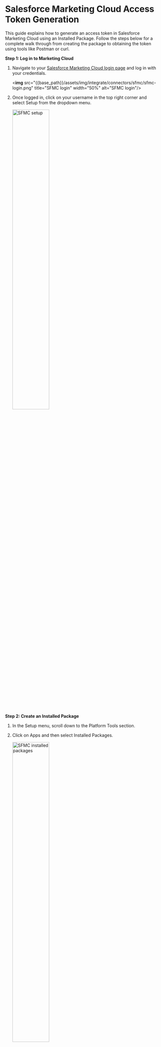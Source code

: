 # Salesforce Marketing Cloud Access Token Generation

This guide explains how to generate an access token in Salesforce Marketing Cloud using an Installed Package. Follow the steps below for a complete walk through from creating the package to obtaining the token using tools like Postman or curl.

**Step 1: Log in to Marketing Cloud**

1. Navigate to your [Salesforce Marketing Cloud login page](https://mc.exacttarget.com/cloud/login.html) and log in with your credentials.

   <**img** src="{{base_path}}/assets/img/integrate/connectors/sfmc/sfmc-login.png" title="SFMC login" width="50%" alt="SFMC login"/>

2. Once logged in, click on your username in the top right corner and select Setup from the dropdown menu.

   <img src="{{base_path}}/assets/img/integrate/connectors/sfmc/sfmc-setup.png" title="SFMC setup" width="50%" alt="SFMC setup"/>

**Step 2: Create an Installed Package**

1. In the Setup menu, scroll down to the Platform Tools section.
2. Click on Apps and then select Installed Packages.

   <img src="{{base_path}}/assets/img/integrate/connectors/sfmc/sfmc-packages.png" title="SFMC packages" width="50%" alt="SFMC installed packages"/>

3. Click the New button.
4. Enter a Name and Description for your package (for example, “API Integration Package”).
5. Click Save.

   <img src="{{base_path}}/assets/img/integrate/connectors/sfmc/sfmc-new-component.png" title="SFMC new component" width="75%" alt="SFMC installed package component"/>

**Step 3: Add an API Integration Component**

1. After saving, click on the package you just created to view its details.

   <img src="{{base_path}}/assets/img/integrate/connectors/sfmc/sfmc-component-details.png" title="SFMC new component details" width="95%" alt="SFMC installed package component details"/>

2. Click on Add Component.
3. Choose **API Integration** as the component type.

   <img src="{{base_path}}/assets/img/integrate/connectors/sfmc/sfmc-component-type.png" title="SFMC new component type" width="50%" alt="SFMC installed package component type"/>

4. Select Server-to-Server as the integration type.

   <img src="{{base_path}}/assets/img/integrate/connectors/sfmc/sfmc-integration-type.png" title="SFMC new integration type" width="50%" alt="SFMC installed package integration type"/>

5. In the list of available scopes, check the required permissions for your integration. For most token generation and API calls, you might need:
   * Read and Write access to Email Studio
   * Access to the REST API
   * Any additional scopes based on your specific use case

     <img src="{{base_path}}/assets/img/integrate/connectors/sfmc/sfmc-scope.png" title="SFMC component scope" width="75%" alt="SFMC component scopes"/>

6. Click Save to add the component.

**Step 4: Retrieve the Client ID and Client Secret**

On the package detail page, note down the Base URIs, Client ID and Client Secret generated for your integration. These credentials are required to authenticate API calls.
If necessary, click on Edit to update any integration details or to add further scopes.

<img src="{{base_path}}/assets/img/integrate/connectors/sfmc/sfmc-secret.png" title="SFMC secret" width="65%" alt="SFMC client secret"/>

<img src="{{base_path}}/assets/img/integrate/connectors/sfmc/sfmc-client.png" title="SFMC client id" width="95%" alt="SFMC client id"/>

**Step 5: Retrieve Your User Subdomain (Required for setting up MI)**

Extract the subdomain by taking the portion between `https://` and `.auth.marketingcloudapis.com` in your base URI. For example, from `https://mczl3z3cmqr47kmts5x34v1cdlky.auth.marketingcloudapis.com/`, the subdomain is `mczl3z3cmqr47kmts5x34v1cdlky`.

**Step 6: Obtain the Access Token**

To generate the access token, you need to make an HTTP POST request to the Salesforce Marketing Cloud authentication endpoint you retrieved in Step 4.

1. Your Authentication Base URI typically looks like:

```
   https://YOUR_SUBDOMAIN.auth.marketingcloudapis.com/
```

2. Replace YOUR_SUBDOMAIN with the subdomain provided in your Salesforce Marketing Cloud account (found in your account details).
3. Construct the Token Request:

The token endpoint is:
```
   https://YOUR_SUBDOMAIN.auth.marketingcloudapis.com/v2/token
```

4. The POST request must include your Client ID and Client Secret along with the `grant_type` set to `client_credentials`.

   - Using Postman:

   Open Postman and create a new POST request.
   Set the URL to:
   ```
      https://YOUR_SUBDOMAIN.auth.marketingcloudapis.com/v2/token
   ```

   In the Body tab, select raw and JSON as the format, then enter:
   ```json
   {
      "grant_type": "client_credentials",
      "client_id": "YOUR_CLIENT_ID",
      "client_secret": "YOUR_CLIENT_SECRET"
   }
   ```

   Click the Send button.
   The response will include an access_token along with its expiration time.

   - Using curl:

   Open your terminal and run the following command (replace placeholders with your actual values):
   ```sh
      curl -X POST \
        https://YOUR_SUBDOMAIN.auth.marketingcloudapis.com/v2/token \
        -H "Content-Type: application/json" \
        -d '{
              "grant_type": "client_credentials",
              "client_id": "YOUR_CLIENT_ID",
              "client_secret": "YOUR_CLIENT_SECRET"
            }'
   ```
The output will be a JSON object that contains your access token.

5. Verify the Token:

Confirm that your response includes an access_token.
Save the token securely. It is valid for the duration specified in the response and will be required for subsequent API calls.

> Note: WSO2 MI will handle token generation and expiration internally. You only need to provide the Client ID and Client Secret in your API configuration.
